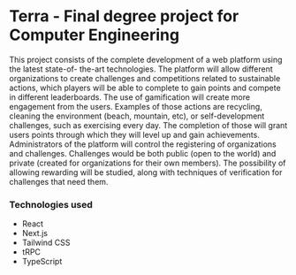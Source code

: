 # Terra - Final degree project for Computer Engineering

This project consists of the complete development of a web platform using the latest state-of-
the-art technologies. The platform will allow different organizations to create challenges and
competitions related to sustainable actions, which players will be able to complete to gain points
and compete in different leaderboards. The use of gamification will create more engagement from
the users. Examples of those actions are recycling, cleaning the environment (beach, mountain,
etc), or self-development challenges, such as exercising every day. The completion of those will
grant users points through which they will level up and gain achievements. Administrators of
the platform will control the registering of organizations and challenges. Challenges would be
both public (open to the world) and private (created for organizations for their own members).
The possibility of allowing rewarding will be studied, along with techniques of verification for
challenges that need them.

### Technologies used
- React
- Next.js
- Tailwind CSS
- tRPC
- TypeScript